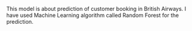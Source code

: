 This model is about prediction of customer booking in British Airways. I have used Machine Learning algorithm called Random Forest for the prediction.
